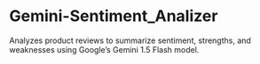 # Gemini-Sentiment_Analizer
Analyzes product reviews to summarize sentiment, strengths, and weaknesses using Google’s Gemini 1.5 Flash model.
